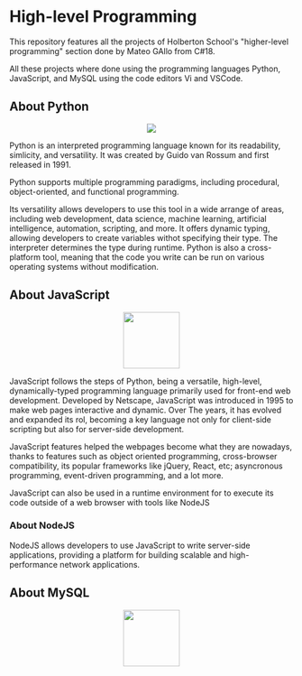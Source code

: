 # High-level Programming
This repository features all the projects of Holberton School's "higher-level programming" section done by Mateo GAllo from C#18.

All these projects where done using the programming languages Python, JavaScript, and MySQL using the code editors Vi and VSCode.

## About Python
<p align="center">
  <img src="https://www.python.org/static/img/python-logo.png"/>
</p>
<p>Python is an interpreted programming language known for its readability, simlicity, and versatility. It was created by Guido van Rossum and first released in 1991.</p>
<p>Python supports multiple programming paradigms, including procedural, object-oriented, and functional programming.</p>
<p>Its versatility allows developers to use this tool in a wide arrange of areas, including web development, data science, machine learning, artificial intelligence, automation, scripting, and more. It offers dynamic typing, allowing developers to create variables withot specifying their type. The interpreter determines the type during runtime. Python is also a cross-platform tool, meaning that the code you write can be run on various operating systems without modification.</p>

## About JavaScript
<p align="center">
  <img src="https://upload.wikimedia.org/wikipedia/commons/thumb/9/99/Unofficial_JavaScript_logo_2.svg/1200px-Unofficial_JavaScript_logo_2.svg.png" width="100"/>
</p>
<p>JavaScript follows the steps of Python, being a versatile, high-level, dynamically-typed programming language primarily used for front-end web development. Developed by Netscape, JavaScript was introduced in 1995 to make web pages interactive and dynamic. Over The years, it has evolved and expanded its rol, becoming a key language not only for client-side scripting but also for server-side development.</p>
<p>JavaScript features helped the webpages become what they are nowadays, thanks to features such as object oriented programming, cross-browser compatibility, its popular frameworks like jQuery, React, etc; asyncronous programming, event-driven programming, and a lot more.</p>
<p>JavaScript can also be used in a runtime environment for to execute its code outside of a web browser with tools like NodeJS</p>

### About NodeJS
<p>NodeJS allows developers to use JavaScript to write server-side applications, providing a platform for building scalable and high-performance network applications.</p>

## About MySQL
<p align="center">
  <img src="" width="100"/>
</p>
